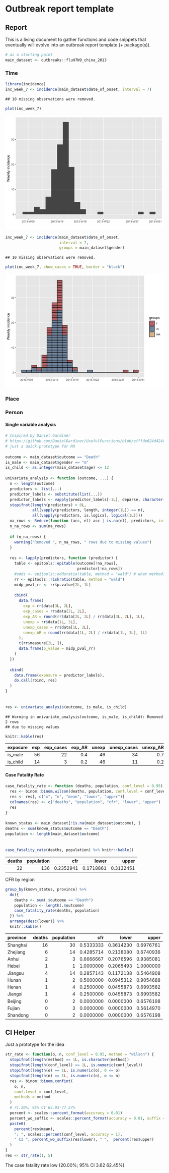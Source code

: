 Outbreak report template
================

## Report

This is a living document to gather functions and code snippets that
eventually will evolve into an outbreak report template (+ package(s)).

``` r
# as a starting point
main_dataset <- outbreaks::fluH7N9_china_2013
```

### Time

``` r
library(incidence)
inc_week_7 <- incidence(main_dataset$date_of_onset, interval = 7)
```

    ## 10 missing observations were removed.

``` r
plot(inc_week_7)
```

![](oubreak-report_files/figure-gfm/unnamed-chunk-3-1.png)<!-- -->

``` r
inc_week_7 <- incidence(main_dataset$date_of_onset, 
                        interval = 7, 
                        groups = main_dataset$gender)
```

    ## 10 missing observations were removed.

``` r
plot(inc_week_7, show_cases = TRUE, border = "black")
```

![](oubreak-report_files/figure-gfm/unnamed-chunk-4-1.png)<!-- -->

### Place

### Person

#### Single variable analysis

``` r
# Inspired by Daniel Gardiner
# https://github.com/DanielGardiner/UsefulFunctions/blob/efffde624d424d977651ed1a9ee4430cbf2b0d6f/single.variable.analysis.v0.3.R#L12
# just a quick prototype for RR

outcome <- main_dataset$outcome == "Death"
is_male <- main_dataset$gender == "m"
is_child <- as.integer(main_dataset$age) <= 12

univariate_analysis <- function (outcome, ...) {
  n <- length(outcome)
  predictors <- list(...)
  predictor_labels <- substitute(list(...))
  predictor_labels <- vapply(predictor_labels[-1L], deparse, character(1L))
  stopifnot(length(predictors) > 0L, 
            all(vapply(predictors, length, integer(1L)) == n),
            all(vapply(predictors, is.logical, logical(1L))))
  na_rows <- Reduce(function (acc, el) acc | is.na(el), predictors, init = FALSE)
  n_na_rows <- sum(na_rows)
  
  if (n_na_rows) {
    warning("Removed ", n_na_rows, " rows due to missing values")
  }
  
  res <- lapply(predictors, function (predictor) {
    table <- epitools::epitable(outcome[!na_rows], 
                                predictor[!na_rows])    
    #odds <- epitools::oddsratio(table, method = "wald") # what method?
    rr <- epitools::riskratio(table, method = "wald")
    midp_pval_rr <- rr$p.value[2L, 1L]
 
    cbind(
      data.frame(
        exp = rr$data[3L, 2L],
        exp_cases = rr$data[2L, 2L],
        exp_AR = round(rr$data[2L, 2L] / rr$data[3L, 2L], 1L),
        unexp = rr$data[1L, 3L],
        unexp_cases = rr$data[1L, 2L],
        unexp_AR = round(rr$data[1L, 2L] / rr$data[1L, 3L], 1L)
      ),
      t(rr$measure[2L, ]),
      data.frame(p_value = midp_pval_rr)
    )
  })
  
  cbind(
    data.frame(exposure = predictor_labels),
    do.call(rbind, res)
  )
}


res <- univariate_analysis(outcome, is_male, is_child)
```

    ## Warning in univariate_analysis(outcome, is_male, is_child): Removed 2 rows
    ## due to missing values

``` r
knitr::kable(res)
```

| exposure  | exp | exp\_cases | exp\_AR | unexp | unexp\_cases | unexp\_AR |  estimate |     lower |    upper |  p\_value |
| :-------- | --: | ---------: | ------: | ----: | -----------: | --------: | --------: | --------: | -------: | --------: |
| is\_male  |  56 |         22 |     0.4 |    46 |           34 |       0.7 | 0.9601518 | 0.7233926 | 1.274400 | 0.7785528 |
| is\_child |  14 |          3 |     0.2 |    46 |           11 |       0.2 | 0.4046921 | 0.1227969 | 1.333712 | 0.1225535 |

#### Case Fatality Rate

``` r
case_fatality_rate <- function (deaths, population, conf_level = 0.95) {
  res <- binom::binom.wilson(deaths, population, conf.level = conf_level)
  res <- res[, c("x", "n", "mean", "lower", "upper")]
  colnames(res) <- c("deaths", "population", "cfr", "lower", "upper")
  res
}

known_status <- main_dataset[!is.na(main_dataset$outcome), ]
deaths <- sum(known_status$outcome == "Death")
population <- length(main_dataset$outcome)


case_fatality_rate(deaths, population) %>% knitr::kable()
```

| deaths | population |       cfr |     lower |     upper |
| -----: | ---------: | --------: | --------: | --------: |
|     32 |        136 | 0.2352941 | 0.1718861 | 0.3132451 |

CFR by region

``` r
group_by(known_status, province) %>%
  do({
    deaths <- sum(.$outcome == "Death")
    population <- length(.$outcome)
    case_fatality_rate(deaths, population)
  }) %>%
  arrange(desc(lower)) %>%
  knitr::kable()
```

| province | deaths | population |       cfr |     lower |     upper |
| :------- | -----: | ---------: | --------: | --------: | --------: |
| Shanghai |     16 |         30 | 0.5333333 | 0.3614230 | 0.6976761 |
| Zhejiang |      6 |         14 | 0.4285714 | 0.2138080 | 0.6740936 |
| Anhui    |      2 |          3 | 0.6666667 | 0.2076596 | 0.9385081 |
| Hebei    |      1 |          1 | 1.0000000 | 0.2065493 | 1.0000000 |
| Jiangsu  |      4 |         14 | 0.2857143 | 0.1172138 | 0.5464908 |
| Hunan    |      1 |          2 | 0.5000000 | 0.0945312 | 0.9054688 |
| Henan    |      1 |          4 | 0.2500000 | 0.0455873 | 0.6993582 |
| Jiangxi  |      1 |          4 | 0.2500000 | 0.0455873 | 0.6993582 |
| Beijing  |      0 |          2 | 0.0000000 | 0.0000000 | 0.6576198 |
| Fujian   |      0 |          3 | 0.0000000 | 0.0000000 | 0.5614970 |
| Shandong |      0 |          2 | 0.0000000 | 0.0000000 | 0.6576198 |

## CI Helper

Just a prototype for the idea

``` r
str_rate <- function(o, n, conf_level = 0.95, method = "wilson") {
  stopifnot(length(method) == 1L, is.character(method))
  stopifnot(length(conf_level) == 1L, is.numeric(conf_level))
  stopifnot(length(o) == 1L, is.numeric(o), 0 <= o)
  stopifnot(length(n) == 1L, is.numeric(n), o <= n)
  res <- binom::binom.confint(
    o, n,
    conf.level = conf_level,
    methods = method
  )
  # 71.30%; 95% CI 65.03-77.57%
  percent <- scales::percent_format(accuracy = 0.01)
  percent_wo_suffix <- scales::percent_format(accuracy = 0.01, suffix = "")
  paste0(
    percent(res$mean),
    "; ", scales::percent(conf_level, accuracy = 1), 
    " CI ", percent_wo_suffix(res$lower), " ",  percent(res$upper)
  )
}
res <- str_rate(1, 5)
```

The case fatality rate low (20.00%; 95% CI 3.62 62.45%).
